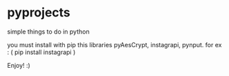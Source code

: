 # pyprojects


simple things to do in python

you must install with pip this libraries pyAesCrypt, instagrapi, pynput. for ex : ( pip install instagrapi )

Enjoy! :)

